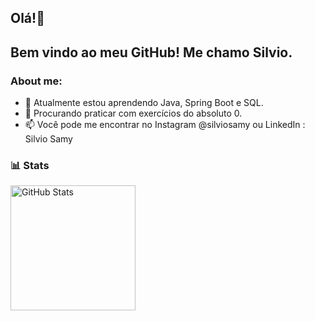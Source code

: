 ## Olá!👋
## Bem vindo ao meu GitHub! Me chamo Silvio.

### About me:

- 🌱 Atualmente estou aprendendo Java, Spring Boot e SQL.
- 👯 Procurando praticar com exercícios do absoluto 0.
- 📫 Você pode me encontrar no Instagram @silviosamy ou LinkedIn : Silvio Samy
  
### 📊 Stats

<p>
  <img 
    align="left" 
    alt="GitHub Stats" 
    height="200" 
    style="padding-right: 10px;" 
    src="https://github-readme-stats.vercel.app/api?username=silviosamy&show_icons=true&theme=apprentice&include_all_commits=true&locale=pt-br" 
  />
</p>
